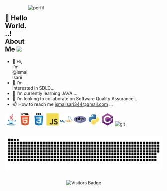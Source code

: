 
<!--- <div id="header" align="center">
 <img src="https://user-images.githubusercontent.com/117009914/210179756-bead189e-baa5-4244-a41d-217c9ec8c078.jpg" />
</div> --->


<br>
<br>
 <img  align="right" alt="perfil" src="https://user-images.githubusercontent.com/117009914/210116295-3c012b0d-bf7f-4cff-8d70-b5f57c29bfc1.gif" width="430" height="250" />


## 🚀  Hello World...! About Me <img src="https://media.giphy.com/media/hvRJCLFzcasrR4ia7z/giphy.gif" width="30px"/>


 - 👋 Hi, I’m @ismailsarii 
 - 👀 I’m interested in SDLC... 
 - 🌱 I’m currently learning JAVA ... 
 - 💞️ I’m looking to collaborate on Software Quality Assurance ...
 - 📫 How to reach me ismailsari344@gmail.com ...

<div align="left">
<img src="https://raw.githubusercontent.com/devicons/devicon/master/icons/java/java-original.svg" alt="java" width="40" height="40" />
<img src="https://raw.githubusercontent.com/devicons/devicon/master/icons/html5/html5-original-wordmark.svg" alt="html5" width="40" height="40" />
<img src="https://raw.githubusercontent.com/devicons/devicon/master/icons/css3/css3-original-wordmark.svg" alt="css3" width="40" height="40" /> 
<img src="https://raw.githubusercontent.com/devicons/devicon/master/icons/javascript/javascript-original.svg" alt="javascript" width="40" height="40" />
<img src="https://raw.githubusercontent.com/devicons/devicon/master/icons/mysql/mysql-original-wordmark.svg" alt="mysql" width="40" height="40" />
<img src="https://github.com/devicons/devicon/blob/master/icons/php/php-original.svg" alt="php" width="40" height="40" />
<img src="https://raw.githubusercontent.com/devicons/devicon/master/icons/python/python-original.svg" alt="python" width="40" height="40" />
<img src="https://github.com/devicons/devicon/blob/master/icons/csharp/csharp-original.svg" alt="csharp" width="40" height="40" />
<img src="https://user-images.githubusercontent.com/117009914/210325904-d3ec9da0-9079-479e-bc46-a3feffe2bfb2.svg" alt="git" width="40" height="40" />
</div>


##
<div align="center">
 <img  src="https://github.com/ismailsarii/ismailsarii/blob/output/github-contribution-grid-snake.svg" />
</div>
 
##
<p align="center">
<img src="https://komarev.com/ghpvc/?username=ismailsarii&style=flat-square&color=0DDD00" alt="Visitors Badge"/>
</p>

<!--- ![ismail SARI's GitHub stats](https://github-readme-stats.vercel.app/api?username=ismailsarii&count_private=true&show_icons=true&theme=react) &nbsp;&nbsp;&nbsp;&nbsp;&nbsp; --->
<!---
ismailsarii/ismailsarii is a ✨ special ✨ repository because its `README.md` (this file) appears on your GitHub profile.
You can click the Preview link to take a look at your changes.
--->
